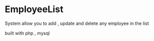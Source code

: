 # EmployeeList

System allow you to add , update and delete any employee in the list 

built with php , mysql

